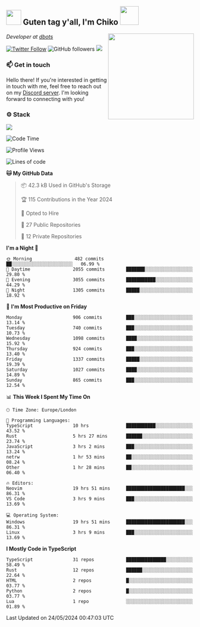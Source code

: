 <h2><img src="https://cdn.discordapp.com/emojis/1100181376730402906.gif?quality=lossless" width="40"> Guten tag y'all, I'm Chiko <img src="https://a.ppy.sh/15907233" width="50"></h2>
<a href="https://cataas.com"><img align='right' src="https://cataas.com/cat" width="230"></a>
<p><em>Developer at <a href="https://github.com/dbotsfun">dbots</a></em></p>

[![Twitter Follow](https://img.shields.io/twitter/follow/chikoxq?label=Follow)](https://twitter.com/intent/follow?screen_name=chikoxq)
![GitHub followers](https://img.shields.io/github/followers/chikof?label=Follow&style=social)
![](https://komarev.com/ghpvc/?username=chikof&color=blue)

### 📫 Get in touch
Hello there! If you're interested in getting in touch with me, feel free to reach out on my [Discord server](https://discord.gg/sejc7TnX6N). I'm looking forward to connecting with you!

### ⚙️ Stack
[![](https://skillicons.dev/icons?i=git,kubernetes,docker,js,ts,cloudflare,css,deno,express,graphql,html,mongodb,nestjs,py,react,apollo,bash,java,lua,nextjs,netlify,nodejs,ps,powershell,rust,neovim,tauri,sentry,postgres,tailwind,prisma,actix,workers)](https://skillicons.dev)

<!--START_SECTION:waka-->
![Code Time](http://img.shields.io/badge/Code%20Time-1%2C728%20hrs%2017%20mins-blue)

![Profile Views](http://img.shields.io/badge/Profile%20Views-8-blue)

![Lines of code](https://img.shields.io/badge/From%20Hello%20World%20I%27ve%20Written-6.4%20million%20lines%20of%20code-blue)

**🐱 My GitHub Data** 

> 📦 42.3 kB Used in GitHub's Storage 
 > 
> 🏆 115 Contributions in the Year 2024
 > 
> 💼 Opted to Hire
 > 
> 📜 27 Public Repositories 
 > 
> 🔑 12 Private Repositories 
 > 
**I'm a Night 🦉** 

```text
🌞 Morning                482 commits         ██░░░░░░░░░░░░░░░░░░░░░░░   06.99 % 
🌆 Daytime                2055 commits        ███████░░░░░░░░░░░░░░░░░░   29.80 % 
🌃 Evening                3055 commits        ███████████░░░░░░░░░░░░░░   44.29 % 
🌙 Night                  1305 commits        █████░░░░░░░░░░░░░░░░░░░░   18.92 % 
```
📅 **I'm Most Productive on Friday** 

```text
Monday                   906 commits         ███░░░░░░░░░░░░░░░░░░░░░░   13.14 % 
Tuesday                  740 commits         ███░░░░░░░░░░░░░░░░░░░░░░   10.73 % 
Wednesday                1098 commits        ████░░░░░░░░░░░░░░░░░░░░░   15.92 % 
Thursday                 924 commits         ███░░░░░░░░░░░░░░░░░░░░░░   13.40 % 
Friday                   1337 commits        █████░░░░░░░░░░░░░░░░░░░░   19.39 % 
Saturday                 1027 commits        ████░░░░░░░░░░░░░░░░░░░░░   14.89 % 
Sunday                   865 commits         ███░░░░░░░░░░░░░░░░░░░░░░   12.54 % 
```


📊 **This Week I Spent My Time On** 

```text
🕑︎ Time Zone: Europe/London

💬 Programming Languages: 
TypeScript               10 hrs              ███████████░░░░░░░░░░░░░░   43.52 % 
Rust                     5 hrs 27 mins       ██████░░░░░░░░░░░░░░░░░░░   23.74 % 
JavaScript               3 hrs 2 mins        ███░░░░░░░░░░░░░░░░░░░░░░   13.24 % 
netrw                    1 hr 53 mins        ██░░░░░░░░░░░░░░░░░░░░░░░   08.24 % 
Other                    1 hr 28 mins        ██░░░░░░░░░░░░░░░░░░░░░░░   06.40 % 

🔥 Editors: 
Neovim                   19 hrs 51 mins      ██████████████████████░░░   86.31 % 
VS Code                  3 hrs 9 mins        ███░░░░░░░░░░░░░░░░░░░░░░   13.69 % 

💻 Operating System: 
Windows                  19 hrs 51 mins      ██████████████████████░░░   86.31 % 
Linux                    3 hrs 9 mins        ███░░░░░░░░░░░░░░░░░░░░░░   13.69 % 
```

**I Mostly Code in TypeScript** 

```text
TypeScript               31 repos            ███████████████░░░░░░░░░░   58.49 % 
Rust                     12 repos            ██████░░░░░░░░░░░░░░░░░░░   22.64 % 
HTML                     2 repos             █░░░░░░░░░░░░░░░░░░░░░░░░   03.77 % 
Python                   2 repos             █░░░░░░░░░░░░░░░░░░░░░░░░   03.77 % 
Lua                      1 repo              ░░░░░░░░░░░░░░░░░░░░░░░░░   01.89 % 
```




 Last Updated on 24/05/2024 00:47:03 UTC
<!--END_SECTION:waka-->


<!--
<p align="center">
     <a href="https://discord.gg/HhybNhchcC"><img src="https://invidget.switchblade.xyz/sejc7TnX6N" align="center" ><a>
</p> 
-->

